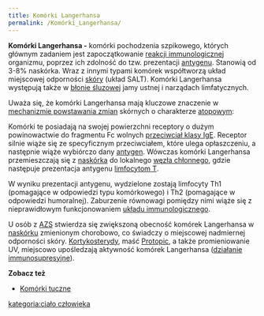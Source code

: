 ```yaml
---
title: Komórki Langerhansa
permalink: /Komórki_Langerhansa/
---
```


**Komórki Langerhansa -** komórki pochodzenia szpikowego, których głównym zadaniem jest zapoczątkowanie [reakcji immunologicznej](/Reakcja_alergiczna "wikilink") organizmu, poprzez ich zdolność do tzw. prezentacji [antygenu](/Antygen "wikilink"). Stanowią od 3-8% naskórka. Wraz z innymi typami komórek współtworzą układ miejscowej odporności [skóry](/Skóra "wikilink") (układ SALT). Komórki Langerhansa występują także w [błonie śluzowej](/Błona_śluzowa "wikilink") jamy ustnej i narządach limfatycznych.

Uważa się, że komórki Langerhansa mają kluczowe znaczenie w [mechanizmie powstawania zmian](/Mechanizm_powstawania_zmian "wikilink") skórnych o charakterze [atopowym](/Atopia "wikilink"):

Komórki te posiadają na swojej powierzchni receptory o dużym powinowactwie do fragmentu Fc wolnych [przeciwciał klasy IgE](/IgE "wikilink"). Receptor silnie wiąże się ze specyficznym przeciwciałem, które ulega opłaszczeniu, a następnie wiąże wybiórczo dany [antygen](/Antygen "wikilink"). Wówczas komórki Langerhansa przemieszczają się z [naskórka](/Skóra "wikilink") do lokalnego [węzła chłonnego](/węzły_chłonne "wikilink"), gdzie następuje prezentacja antygenu [limfocytom T](/Limfocyty_T "wikilink").

W wyniku prezentacji antygenu, wydzielone zostają limfocyty Th1 (pomagające w odpowiedzi typu komórkowego) i Th2 (pomagające w odpowiedzi humoralnej). Zaburzenie równowagi pomiędzy nimi wiąże się z nieprawidłowym funkcjonowaniem [układu immunologicznego](/Układ_immunologiczny "wikilink").

U osób z [AZS](/Atopowe_zapalenie_skóry "wikilink") stwierdza się zwiększoną obecność komórek Langerhansa w [naskórku](/skóra "wikilink") zmienionym chorobowo, co świadczy o miejscowej nadmiernej odporności skóry. [Kortykosterydy](/kortykosterydy "wikilink"), maść [Protopic](/Protopic "wikilink"), a także promieniowanie UV, miejscowo upośledzają aktywność komórek Langerhansa ([działanie immunosupresyjne](/immunosupresja_miejscowa "wikilink")).

**Zobacz też**

-   [Komórki tuczne](/Komórki_tuczne "wikilink")

[kategoria:ciało człowieka](/kategoria:ciało_człowieka "wikilink")